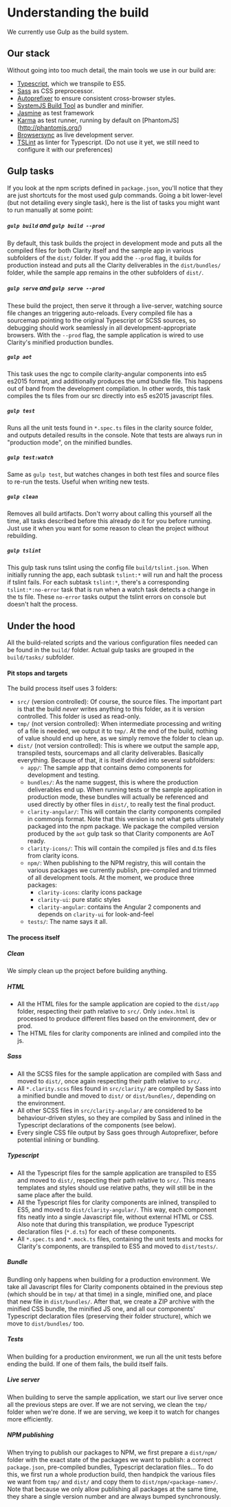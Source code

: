 Understanding the build
=======================
We currently use Gulp as the build system. 

Our stack
---------
Without going into too much detail, the main tools we use in our build are:
* [Typescript](http://www.typescriptlang.org/), which we transpile to ES5.
* [Sass](http://sass-lang.com/) as CSS preprocessor.
* [Autoprefixer](https://github.com/postcss/autoprefixer) to ensure consistent cross-browser styles.
* [SystemJS Build Tool](https://github.com/systemjs/builder) as bundler and minifier.
* [Jasmine](http://jasmine.github.io/) as test framework
* [Karma](http://karma-runner.github.io/) as test runner, running by default on [PhantomJS]
(http://phantomjs.org/)
* [Browsersync](http://www.browsersync.io/) as live development server.
* [TSLint](http://palantir.github.io/tslint/) as linter for Typescript. (Do not use it yet, we 
  still need to configure it with our preferences)

Gulp tasks
----------
If you look at the npm scripts defined in `package.json`, you'll notice that they are just 
shortcuts for the most used gulp commands. Going a bit lower-level (but not detailing every 
single task), here is the list of tasks you might want to run manually at some point:

##### `gulp build` and `gulp build --prod`
By default, this task builds the project in development mode and puts all the compiled files for 
both Clarity itself and the sample app in various subfolders of the `dist/` folder. If you add the 
`--prod` flag, it builds for production instead and puts all the Clarity deliverables in the 
`dist/bundles/` folder, while the sample app remains in the other subfolders of `dist/`.

##### `gulp serve` and `gulp serve --prod`
These build the project, then serve it through a live-server, watching source file changes an 
triggering auto-reloads. Every compiled file has a sourcemap pointing to the original Typescript 
or SCSS sources, so debugging should work seamlessly in all development-appropriate browsers.
With the `--prod` flag, the sample application is wired to use Clarity's minified production 
bundles.

##### `gulp aot`
This task uses the ngc to compile clarity-angular components into es5 es2015 format, and additionally
produces the umd bundle file. This happens out of band from the development compilation. In other words,
this task compiles the ts files from our src directly into es5 es2015 javascript files.

##### `gulp test`
Runs all the unit tests found in `*.spec.ts` files in the clarity source folder, and outputs 
detailed results in the console. Note that tests are always run in "production mode", on the 
minified bundles.

##### `gulp test:watch`
Same as `gulp test`, but watches changes in both test files and source files to re-run the tests.
Useful when writing new tests.

##### `gulp clean`
Removes all build artifacts. Don't worry about calling this yourself all the time, all tasks 
described before this already do it for you before running. Just use it when you want for some 
reason to clean the project without rebuilding.

##### `gulp tslint`
This gulp task runs tslint using the config file `build/tslint.json`. When initially running the app,
each subtask `tslint:*` will run and halt the process if tslint fails. For each subtask `tslint:*`,
there's a corresponding `tslint:*:no-error` task that is run when a watch task detects a change in
the ts file. These `no-error` tasks output the tslint errors on console but doesn't halt the process.

Under the hood
--------------
All the build-related scripts and the various configuration files needed can be found in the 
`build/` folder. Actual gulp tasks are grouped in the `build/tasks/` subfolder.

#### Pit stops and targets
The build process itself uses 3 folders:
* `src/` (version controlled): Of course, the source files. The important part is that the build 
  _never_ writes anything to this folder, as it is version controlled. This folder is used as 
  read-only.
* `tmp/` (not version controlled): When intermediate processing and writing of a file is needed, we 
  output it to `tmp/`. At the end of the build, nothing of value should end up here, as we simply 
  remove the folder to clean up.
* `dist/` (not version controlled): This is where we output the sample app, transpiled tests, 
  sourcemaps and all clarity deliverables. Basically everything. Because of that, it is itself 
  divided into several subfolders:
  * `app/`: The sample app that contains demo components for development and testing.
  * `bundles/`: As the name suggest, this is where the production deliverables end up. When 
    running tests or the sample application in production mode, these bundles will actually be 
    referenced and used directly by other files in `dist/`, to really test the final product.
  * `clarity-angular/`: This will contain the clarity components compiled in commonjs format. Note that
    this version is not what gets ultimately packaged into the npm package. We package the compiled version
    produced by the `aot` gulp task so that Clarity components are AoT ready.
  * `clarity-icons/`: This will contain the compiled js files and d.ts files from clarity icons. 
  * `npm/`: When publishing to the NPM registry, this will contain the various packages we 
    currently publish, pre-compiled and trimmed of all development tools. At the moment, we produce
    three packages:
    * `clarity-icons`: clarity icons package
    * `clarity-ui`: pure static styles
    * `clarity-angular`: contains the Angular 2 components and depends on `clarity-ui` for look-and-feel
  * `tests/`: The name says it all.

#### The process itself

##### Clean
We simply clean up the project before building anything.

##### HTML
* All the HTML files for the sample application are copied to the `dist/app` folder, respecting 
  their path relative to `src/`. Only `index.html` is processed to produce different files based 
  on the environment, dev or prod.
* The HTML files for clarity components are inlined and compiled into the js.

##### Sass
* All the SCSS files for the sample application are compiled with Sass and moved to `dist/`, once
 again respecting their path relative to `src/`.
* All `*.clarity.scss` files found in `src/clarity/` are compiled by Sass into a minified bundle 
  and moved to `dist/` or `dist/bundles/`, depending on the environment.
* All other SCSS files in `src/clarity-angular/` are considered to be behaviour-driven styles, so they 
  are compiled by Sass and inlined in the Typescript declarations of the
  components (see below).
* Every single CSS file output by Sass goes through Autoprefixer, before potential inlining or 
  bundling.
  
##### Typescript
* All the Typescript files for the sample application are transpiled to ES5 and moved to `dist/`,
  respecting their path relative to `src/`. This means templates and styles should use relative 
  paths, they will still be in the same place after the build.
* All the Typescript files for clarity components are inlined, transpiled to ES5, and moved to 
  `dist/clarity-angular/`. This way, each component fits neatly 
  into a single Javascript file, without external HTML or CSS. Also note that during this 
  transpilation, we produce Typescript declaration files (`*.d.ts`) for each of these components.
* All `*.spec.ts` and `*.mock.ts` files, containing the unit tests and mocks for Clarity's 
  components, are transpiled to ES5 and moved to `dist/tests/`.

##### Bundle
Bundling only happens when building for a production environment. We take all Javascript files for 
Clarity components obtained in the previous step (which should be in `tmp/` at that time) in a 
single, minified one, and place that new file in `dist/bundles/`.
After that, we create a ZIP archive with the minified CSS bundle, the minified JS one, and all 
our components' Typescript declaration files (preserving their folder structure), which we move 
to `dist/bundles/` too.

##### Tests
When building for a production environment, we run all the unit tests before ending the build. If
one of them fails, the build itself fails.

##### Live server
When building to serve the sample application, we start our live server once all the previous 
steps are over.
If we are not serving, we clean the `tmp/` folder when we're done. If we are serving, we keep it 
to watch for changes more efficiently.

##### NPM publishing
When trying to publish our packages to NPM, we first prepare a `dist/npm/` folder with the exact 
state of the packages we want to publish: a correct `package.json`, pre-compiled bundles, 
Typescript declaration files... To do this, we first run a whole production build, then handpick 
the various files we want from  `tmp/` and `dist/` and copy them to `dist/npm/<package-name>/`.
Note that because we only allow publishing all packages at the same time, they share a single 
version number and are always bumped synchronously.